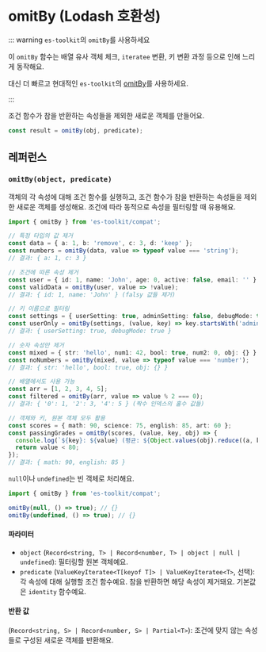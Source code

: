 # omitBy (Lodash 호환성)

::: warning `es-toolkit`의 `omitBy`를 사용하세요

이 `omitBy` 함수는 배열 유사 객체 체크, `iteratee` 변환, 키 변환 과정 등으로 인해 느리게 동작해요.

대신 더 빠르고 현대적인 `es-toolkit`의 [omitBy](../../object/omitBy.md)를 사용하세요.

:::

조건 함수가 참을 반환하는 속성들을 제외한 새로운 객체를 만들어요.

```typescript
const result = omitBy(obj, predicate);
```

## 레퍼런스

### `omitBy(object, predicate)`

객체의 각 속성에 대해 조건 함수를 실행하고, 조건 함수가 참을 반환하는 속성들을 제외한 새로운 객체를 생성해요. 조건에 따라 동적으로 속성을 필터링할 때 유용해요.

```typescript
import { omitBy } from 'es-toolkit/compat';

// 특정 타입의 값 제거
const data = { a: 1, b: 'remove', c: 3, d: 'keep' };
const numbers = omitBy(data, value => typeof value === 'string');
// 결과: { a: 1, c: 3 }

// 조건에 따른 속성 제거
const user = { id: 1, name: 'John', age: 0, active: false, email: '' };
const validData = omitBy(user, value => !value);
// 결과: { id: 1, name: 'John' } (falsy 값들 제거)

// 키 이름으로 필터링
const settings = { userSetting: true, adminSetting: false, debugMode: true };
const userOnly = omitBy(settings, (value, key) => key.startsWith('admin'));
// 결과: { userSetting: true, debugMode: true }

// 숫자 속성만 제거
const mixed = { str: 'hello', num1: 42, bool: true, num2: 0, obj: {} };
const noNumbers = omitBy(mixed, value => typeof value === 'number');
// 결과: { str: 'hello', bool: true, obj: {} }

// 배열에서도 사용 가능
const arr = [1, 2, 3, 4, 5];
const filtered = omitBy(arr, value => value % 2 === 0);
// 결과: { '0': 1, '2': 3, '4': 5 } (짝수 인덱스의 홀수 값들)

// 객체와 키, 원본 객체 모두 활용
const scores = { math: 90, science: 75, english: 85, art: 60 };
const passingGrades = omitBy(scores, (value, key, obj) => {
  console.log(`${key}: ${value} (평균: ${Object.values(obj).reduce((a, b) => a + b) / Object.keys(obj).length})`);
  return value < 80;
});
// 결과: { math: 90, english: 85 }
```

`null`이나 `undefined`는 빈 객체로 처리해요.

```typescript
import { omitBy } from 'es-toolkit/compat';

omitBy(null, () => true); // {}
omitBy(undefined, () => true); // {}
```

#### 파라미터

- `object` (`Record<string, T> | Record<number, T> | object | null | undefined`): 필터링할 원본 객체예요.
- `predicate` (`ValueKeyIteratee<T[keyof T]> | ValueKeyIteratee<T>`, 선택): 각 속성에 대해 실행할 조건 함수예요. 참을 반환하면 해당 속성이 제거돼요. 기본값은 `identity` 함수예요.

#### 반환 값

(`Record<string, S> | Record<number, S> | Partial<T>`): 조건에 맞지 않는 속성들로 구성된 새로운 객체를 반환해요.

